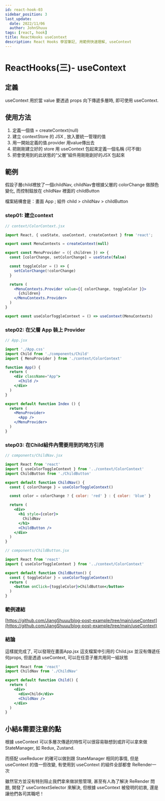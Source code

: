 ```yaml
---
id: react-hook-03
sidebar_position: 3
last_update:
  date: 2022/11/06
  author: JohnShuuu
tags: [react, hook]
title: ReactHooks useContext 
description: React Hooks 學習筆記, 用範例快速理解, useContext
---
```

# ReactHooks(三)- useContext 
## 定義

useContext 用於當 value 要透過 props 向下傳遞多層時, 即可使用 useContext.

## 使用方法

1. 定義一個值 = createContext(null)
2. 建立 contextStore 的 JSX , 放入要統一管理的值
3. 用一開始定義的值.provider 用value傳出去
4. 把剛剛建立好的 store 用 useContext 包起來定義一個名稱 (可不做)
5. 把會使用到的此狀態的“父層”組件用剛剛創好的JSX 包起來

## 範例

假設子層child裡放了一個childNav, childNav會根據父層的 colorChange 做顏色變化, 而控制鈕放在 childNav 裡面的 childButton

檔案結構會是：畫面 App ; 組件 child > childNav > childButton

### step01: 建立context

```jsx
// context/ColorContext.jsx

import React, { useState, useContext, createContext } from 'react';

export const MenuContexts = createContext(null)

export const MenuProvider = ({ children }) => {
  const [colorChange, setColorChange] = useState(false)

  const toggleColor = () => {
    setColorChange(!colorChange)
  }

  return (
    <MenuContexts.Provider value={{ colorChange, toggleColor }}>
      {children}
    </MenuContexts.Provider>
  )
}

export const useColorToggleContext = () => useContext(MenuContexts)
```

### step02:  在父層 App 裝上 Provider

```jsx
// App.jsx

import './App.css'
import Child from './components/Child'
import { MenuProvider } from './context/ColorContext'

function App() {
  return (
    <div className="App">
      <Child />
    </div>
  )
}

export default function Index () {
  return (
    <MenuProvider>
      <App />
    </MenuProvider>
  )
}
```

### step03: 在Child組件內需要用到的地方引用

```jsx
// components/ChildNav.jsx

import React from 'react'
import { useColorToggleContext } from '../context/ColorContext'
import ChildButton from './ChildButton'

export default function ChildNav() {
  const { colorChange } = useColorToggleContext()

  const color = colorChange ? { color: 'red' } : { color: 'blue' }

  return (
    <div>
      <h1 style={color}>
        ChildNav
      </h1>
      <ChildButton />
    </div>
  )
}
```

```jsx
// components/ChildButton.jsx

import React from 'react'
import { useColorToggleContext } from '../context/ColorContext'

export default function ChildButton() {
  const { toggleColor } = useColorToggleContext()
  return (
    <button onClick={toggleColor}>ChildButton</button>
  )
}
```
### 範例連結

[https://github.com/JiangShuuu/blog-post-example/tree/main/useContext](https://github.com/JiangShuuu/blog-post-example/tree/main/useContext)

### 結論

這樣就完成了, 可以發現在畫面App.jsx 這支檔案中引用的 Child.jsx 並沒有傳遞任何props, 但是透過 useContext, 可以在任意子層共用同一組狀態
```jsx
import React from 'react'
import ChildNav from './ChildNav'

export default function Child() {
  return (
    <div>
      <div>Child</div>
      <ChildNav />
    </div>
  )
}
```

## 小結&需要注意的點

根據 useContext 可以多層次傳遞的特性可以很容易聯想到或許可以拿來做 StateManager, 如 Redux, Zustand.

而搭配 useReducer 的確可以做到跟 StateManager 相同的事情, 但是 useContext 的值一但改變, 有使用到 useContext 的組件全部都會 ReRender一次

雖然官方並沒有特別阻止我們拿來做狀態管理, 甚至有人為了解決 ReRender 問題, 開發了 useContextSelector 來解決, 但根據 useContext 被發明的初衷, 還是讓他們各司其職吧！